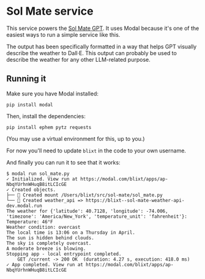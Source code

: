# Sol Mate service

This service powers the [Sol Mate GPT](https://chat.openai.com/g/g-QIydQSFRm-sol-mate). It uses Modal because it's one of the easiest ways to run a simple service like this.

The output has been specifically formatted in a way that helps GPT visually describe the weather to Dall·E. This output can probably be used to describe the weather for any other LLM-related purpose.

## Running it

Make sure you have Modal installed:

```
pip install modal
```

Then, install the dependencies:

```
pip install ephem pytz requests
```

(You may use a virtual environment for this, up to you.)

For now you'll need to update `blixt` in the code to your own username.

And finally you can run it to see that it works:

```
$ modal run sol_mate.py
✓ Initialized. View run at https://modal.com/blixt/apps/ap-NbqYUrhnWHuqB8itLCIcGE
✓ Created objects.
├── 🔨 Created mount /Users/blixt/src/sol-mate/sol_mate.py
└── 🔨 Created weather_api => https://blixt--sol-mate-weather-api-dev.modal.run
The weather for {'latitude': 40.7128, 'longitude': -74.006, 'timezone': 'America/New_York', 'temperature_unit': 'fahrenheit'}:
Temperature: 46°F
Weather condition: overcast
The local time is 13:06 on a Thursday in April.
The sun is hidden behind clouds.
The sky is completely overcast.
A moderate breeze is blowing.
Stopping app - local entrypoint completed.
    GET /current -> 200 OK  (duration: 4.27 s, execution: 418.0 ms)
✓ App completed. View run at https://modal.com/blixt/apps/ap-NbqYUrhnWHuqB8itLCIcGE
```
